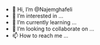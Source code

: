 - 👋 Hi, I’m @Najemghafeli
- 👀 I’m interested in ...
- 🌱 I’m currently learning ...
- 💞️ I’m looking to collaborate on ...
- 📫 How to reach me ...

<!---
Najemghafeli/Najemghafeli is a ✨ special ✨ repository because its `README.md` (this file) appears on your GitHub profile.
You can click the Preview link to take a look at your changes.
--->

